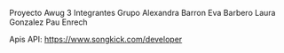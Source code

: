 Proyecto Awug 3
Integrantes Grupo
Alexandra Barron 
Eva Barbero
Laura Gonzalez
Pau Enrech

Apis
API: https://www.songkick.com/developer